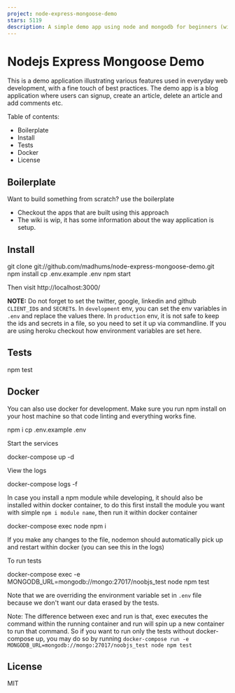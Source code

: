 ```yaml
---
project: node-express-mongoose-demo
stars: 5119
description: A simple demo app using node and mongodb for beginners (with docker)
---
```


Nodejs Express Mongoose Demo
============================

This is a demo application illustrating various features used in everyday web development, with a fine touch of best practices. The demo app is a blog application where users can signup, create an article, delete an article and add comments etc.

Table of contents:

-   Boilerplate
-   Install
-   Tests
-   Docker
-   License

Boilerplate
-----------

Want to build something from scratch? use the boilerplate

-   Checkout the apps that are built using this approach
-   The wiki is wip, it has some information about the way application is setup.

Install
-------

git clone git://github.com/madhums/node-express-mongoose-demo.git
npm install
cp .env.example .env
npm start

Then visit http://localhost:3000/

**NOTE:** Do not forget to set the twitter, google, linkedin and github `CLIENT_ID`s and `SECRET`s. In `development` env, you can set the env variables in `.env` and replace the values there. In `production` env, it is not safe to keep the ids and secrets in a file, so you need to set it up via commandline. If you are using heroku checkout how environment variables are set here.

Tests
-----

npm test

Docker
------

You can also use docker for development. Make sure you run npm install on your host machine so that code linting and everything works fine.

npm i
cp .env.example .env

Start the services

docker-compose up -d

View the logs

docker-compose logs -f

In case you install a npm module while developing, it should also be installed within docker container, to do this first install the module you want with simple `npm i module name`, then run it within docker container

docker-compose exec node npm i

If you make any changes to the file, nodemon should automatically pick up and restart within docker (you can see this in the logs)

To run tests

docker-compose exec -e MONGODB\_URL=mongodb://mongo:27017/noobjs\_test node npm test

Note that we are overriding the environment variable set in `.env` file because we don't want our data erased by the tests.

Note: The difference between exec and run is that, exec executes the command within the running container and run will spin up a new container to run that command. So if you want to run only the tests without docker-compose up, you may do so by running `docker-compose run -e MONGODB_URL=mongodb://mongo:27017/noobjs_test node npm test`

License
-------

MIT

